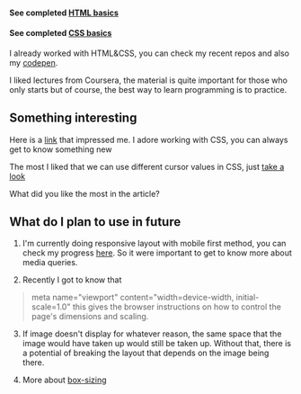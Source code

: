 
#### See completed [HTML basics](./screenshots/html1.png)

#### See completed [CSS basics](./screenshots/css1.png)

I already worked with HTML&CSS, you can check my recent repos and also my [codepen](https://codepen.io/ksalpern/). 

I liked lectures from Coursera, the material is quite important for those who only starts but of course, the best way to learn programming is to practice.


## Something interesting

Here is a [link](https://livecodestream.dev/post/8-cool-css-tips-tricks-to-impress/) that impressed me. I adore working with CSS, you can always get to know something new

The most I liked that we can use different cursor values in CSS, just [take a look](https://livecodestream.dev/post/8-cool-css-tips-tricks-to-impress/#cursors)

What did you like the most in the article?

## What do I plan to use in future

1. I'm currently doing responsive layout with mobile first method, you can check my progress [here](https://github.com/ksalpern/NFT-me). So it were important to get to know more about media queries.

2. Recently I got to know that
 > meta name="viewport" content="width=device-width, initial-scale=1.0"
    this gives the browser instructions on how to control the page's dimensions and scaling.

3. If image doesn't display for whatever reason, the same space that the image would have taken up would still be taken up. Without that, there is a potential of breaking the layout that depends on the image being there.

4. More about [box-sizing](https://www.youtube.com/watch?v=bExVtvdaMG4)

